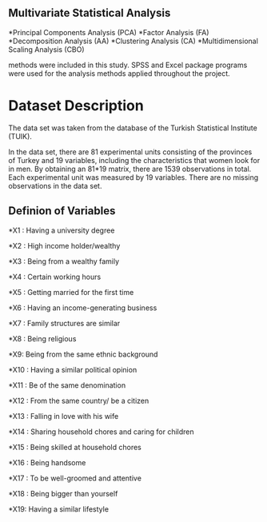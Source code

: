  ## Multivariate Statistical Analysis


*Principal Components Analysis (PCA)
*Factor Analysis (FA)
*Decomposition Analysis (AA) 
*Clustering Analysis (CA)
*Multidimensional Scaling Analysis (CBO) 

methods were included in this study. SPSS and Excel package programs were used for the analysis methods applied throughout the project.



# Dataset Description

The data set was taken from the database of the Turkish Statistical Institute (TUIK).


In the data set, there are 81 experimental units consisting of the provinces of Turkey and 19 variables, 
including the characteristics that women look for in men. By obtaining an 81*19 matrix, there are 1539 observations in total.
Each experimental unit was measured by 19 variables. There are no missing observations in the data set.


 ## Definion of Variables
 
*X1 : Having a university degree

*X2 : High income holder/wealthy

*X3 : Being from a wealthy family

*X4 : Certain working hours

*X5 : Getting married for the first time

*X6 : Having an income-generating business

*X7 : Family structures are similar

*X8 : Being religious

*X9: Being from the same ethnic background

*X10 : Having a similar political opinion

*X11 : Be of the same denomination

*X12 : From the same country/ be a citizen

*X13 : Falling in love with his wife

*X14 : Sharing household chores and caring for children

*X15 : Being skilled at household chores

*X16 : Being handsome

*X17 : To be well-groomed and attentive

*X18 : Being bigger than yourself

*X19: Having a similar lifestyle
